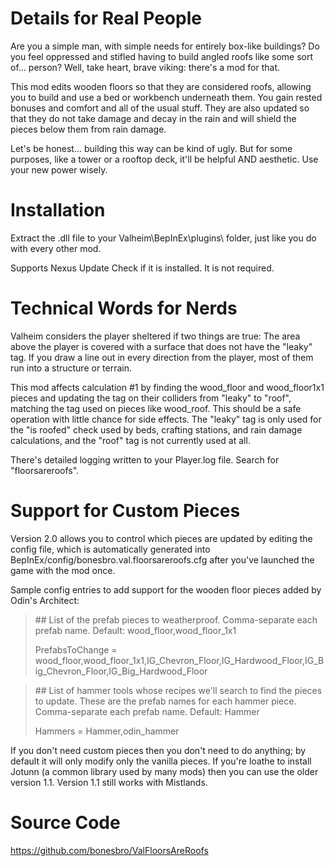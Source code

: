 # Details for Real People
Are you a simple man, with simple needs for entirely box-like buildings?  Do you feel oppressed and stifled having to build angled roofs like some sort of... person?  Well, take heart, brave viking: there's a mod for that.

This mod edits wooden floors so that they are considered roofs, allowing you to build and use a bed or workbench underneath them.  You gain rested bonuses and comfort and all of the usual stuff.  They are also updated so that they do not take damage and decay in the rain and will shield the pieces below them from rain damage.

Let's be honest... building this way can be kind of ugly.  But for some purposes, like a tower or a rooftop deck, it'll be helpful AND aesthetic.  Use your new power wisely.

# Installation
Extract the .dll file to your Valheim\BepInEx\plugins\ folder, just like you do with every other mod.

Supports Nexus Update Check﻿ if it is installed.  It is not required.

# Technical Words for Nerds
Valheim considers the player sheltered if two things are true:
The area above the player is covered with a surface that does not have the "leaky" tag.
If you draw a line out in every direction from the player, most of them run into a structure or terrain.

This mod affects calculation #1 by finding the wood_floor and wood_floor1x1 pieces and updating the tag on their colliders from "leaky" to "roof", matching the tag used on pieces like wood_roof.  This should be a safe operation with little chance for side effects.  The "leaky" tag is only used for the "is roofed" check used by beds, crafting stations, and rain damage calculations, and the "roof" tag is not currently used at all.

There's detailed logging written to your Player.log file.  Search for "floorsareroofs".

# Support for Custom Pieces
Version 2.0 allows you to control which pieces are updated by editing the config file, which is automatically generated into BepInEx/config/bonesbro.val.floorsareroofs.cfg after you've launched the game with the mod once.

Sample config entries to add support for the wooden floor pieces added by Odin's Architect:

> \## List of the prefab pieces to weatherproof.  Comma-separate each prefab name.  Default: wood_floor,wood_floor_1x1
>
> PrefabsToChange = wood_floor,wood_floor_1x1,IG_Chevron_Floor,IG_Hardwood_Floor,IG_Big_Chevron_Floor,IG_Big_Hardwood_Floor

> \## List of hammer tools whose recipes we'll search to find the pieces to update.  These are the prefab names for each hammer piece.  Comma-separate each prefab name.  Default: Hammer
> 
> Hammers = Hammer,odin_hammer


If you don't need custom pieces then you don't need to do anything; by default it will only modify only the vanilla pieces.  If you're loathe to install Jotunn (a common library used by many mods) then you can use the older version 1.1.  Version 1.1 still works with Mistlands.

# Source Code
https://github.com/bonesbro/ValFloorsAreRoofs